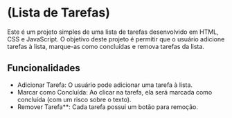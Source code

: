 #  (Lista de Tarefas)

Este é um projeto simples de uma lista de tarefas desenvolvido em HTML, CSS e JavaScript. O objetivo deste projeto é permitir que o usuário adicione tarefas à lista, marque-as como concluídas e remova tarefas da lista.

## Funcionalidades

- Adicionar Tarefa: O usuário pode adicionar uma tarefa à lista.
- Marcar como Concluída: Ao clicar na tarefa, ela será marcada como concluída (com um risco sobre o texto).
- Remover Tarefa**: Cada tarefa possui um botão para remoção.

